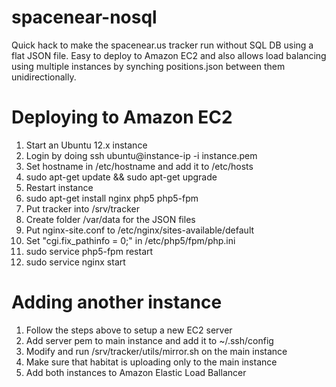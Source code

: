 spacenear-nosql
===============

Quick hack to make the spacenear.us tracker run without SQL DB using a flat JSON file.
Easy to deploy to Amazon EC2 and also allows load balancing using multiple instances
by synching positions.json between them unidirectionally.

Deploying to Amazon EC2
=======================

1. Start an Ubuntu 12.x instance
2. Login by doing ssh ubuntu@instance-ip -i instance.pem
3. Set hostname in /etc/hostname and add it to /etc/hosts
4. sudo apt-get update && sudo apt-get upgrade
5. Restart instance
6. sudo apt-get install nginx php5 php5-fpm
7. Put tracker into /srv/tracker
8. Create folder /var/data for the JSON files
9. Put nginx-site.conf to /etc/nginx/sites-available/default
10. Set "cgi.fix_pathinfo = 0;" in /etc/php5/fpm/php.ini
11. sudo service php5-fpm restart
12. sudo service nginx start

Adding another instance
=======================
1. Follow the steps above to setup a new EC2 server
2. Add server pem to main instance and add it to ~/.ssh/config
3. Modify and run /srv/tracker/utils/mirror.sh on the main instance
4. Make sure that habitat is uploading only to the main instance
5. Add both instances to Amazon Elastic Load Ballancer
